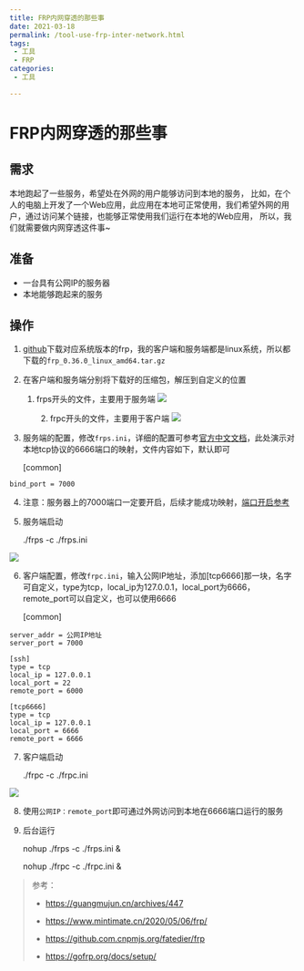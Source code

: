 ```yaml
---
title: FRP内网穿透的那些事
date: 2021-03-18
permalink: /tool-use-frp-inter-network.html
tags:
 - 工具
 - FRP
categories:
 - 工具

---
```




# FRP内网穿透的那些事

## 需求

本地跑起了一些服务，希望处在外网的用户能够访问到本地的服务，
比如，在个人的电脑上开发了一个Web应用，此应用在本地可正常使用，我们希望外网的用户，通过访问某个链接，也能够正常使用我们运行在本地的Web应用，
所以，我们就需要做内网穿透这件事~

## 准备

  * 一台具有公网IP的服务器
  * 本地能够跑起来的服务

## 操作

  1. [github](https://github.com.cnpmjs.org/fatedier/frp/releases)下载对应系统版本的frp，我的客户端和服务端都是linux系统，所以都下载的`frp_0.36.0_linux_amd64.tar.gz`

  2. 在客户端和服务端分别将下载好的压缩包，解压到自定义的位置 
        1. frps开头的文件，主要用于服务端 ![](https://my-imags.oss-cn-shanghai.aliyuncs.com/pic/20210318154321.png)

            2. frpc开头的文件，主要用于客户端 ![](https://my-imags.oss-cn-shanghai.aliyuncs.com/pic/20210318154357.png)

  3. 服务端的配置，修改`frps.ini`，详细的配置可参考[官方中文文档](https://gofrp.org/docs/examples/)，此处演示对本地tcp协议的6666端口的映射，文件内容如下，默认即可 
        
        [common]

    bind_port = 7000


  4. 注意：服务器上的7000端口一定要开启，后续才能成功映射，[端口开启参考](https://guangmujun.cn/archives/447)

  5. 服务端启动 
        
        ./frps -c ./frps.ini


![](https://my-imags.oss-cn-shanghai.aliyuncs.com/pic/20210318155016.png)

  6. 客户端配置，修改`frpc.ini`，输入公网IP地址，添加[tcp6666]那一块，名字可自定义，type为tcp，local_ip为127.0.0.1，local_port为6666，remote_port可以自定义，也可以使用6666 
        
        [common]

    server_addr = 公网IP地址
    server_port = 7000
    
    [ssh]
    type = tcp
    local_ip = 127.0.0.1
    local_port = 22
    remote_port = 6000
    
    [tcp6666]
    type = tcp
    local_ip = 127.0.0.1
    local_port = 6666
    remote_port = 6666


  7. 客户端启动 
        
        ./frpc -c ./frpc.ini


![](https://my-imags.oss-cn-shanghai.aliyuncs.com/pic/20210318155623.png)

  8. 使用`公网IP：remote_port`即可通过外网访问到本地在6666端口运行的服务

  9. 后台运行 
        
        nohup ./frps -c ./frps.ini &


        nohup ./frpc -c ./frpc.ini &


> 参考：
>
>   * https://guangmujun.cn/archives/447
>
>   * https://www.mintimate.cn/2020/05/06/frp/
>
>   * https://github.com.cnpmjs.org/fatedier/frp
>
>   * https://gofrp.org/docs/setup/
>
>

